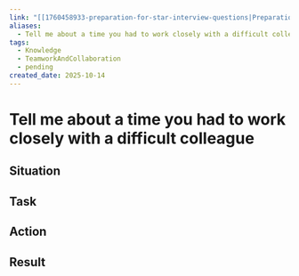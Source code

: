 ```yaml
---
link: "[[1760458933-preparation-for-star-interview-questions|Preparation for STAR Interview Questions]]"
aliases:
  - Tell me about a time you had to work closely with a difficult colleague
tags:
  - Knowledge
  - TeamworkAndCollaboration
  - pending
created_date: 2025-10-14
---
```

# Tell me about a time you had to work closely with a difficult colleague
## Situation

## Task

## Action

## Result
